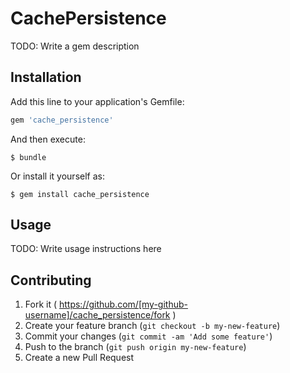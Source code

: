 # CachePersistence

TODO: Write a gem description

## Installation

Add this line to your application's Gemfile:

```ruby
gem 'cache_persistence'
```

And then execute:

    $ bundle

Or install it yourself as:

    $ gem install cache_persistence

## Usage

TODO: Write usage instructions here

## Contributing

1. Fork it ( https://github.com/[my-github-username]/cache_persistence/fork )
2. Create your feature branch (`git checkout -b my-new-feature`)
3. Commit your changes (`git commit -am 'Add some feature'`)
4. Push to the branch (`git push origin my-new-feature`)
5. Create a new Pull Request
